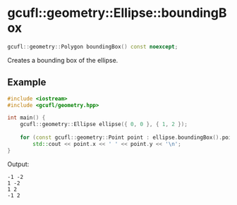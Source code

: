 # gcufl::geometry::Ellipse::boundingBox
```cpp
gcufl::geometry::Polygon boundingBox() const noexcept;
```
Creates a bounding box of the ellipse.
## Example
```cpp
#include <iostream>
#include <gcufl/geometry.hpp>

int main() {
	gcufl::geometry::Ellipse ellipse({ 0, 0 }, { 1, 2 });
	
	for (const gcufl::geometry::Point point : ellipse.boundingBox().points)
		std::cout << point.x << ' ' << point.y << '\n';
}
```
Output:
```
-1 -2
1 -2
1 2
-1 2
```
